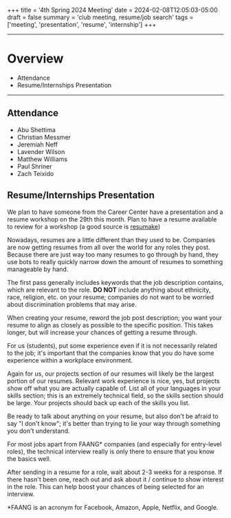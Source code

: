 +++
title = '4th Spring 2024 Meeting'
date = 2024-02-08T12:05:03-05:00
draft = false
summary = 'club meeting, resume/job search'
tags = ['meeting', 'presentation', 'resume', 'internship'] 
+++

***

# Overview

- Attendance
- Resume/Internships Presentation

***

## Attendance

- Abu Shettima
- Christian Messmer
- Jeremiah Neff
- Lavender Wilson
- Matthew Williams
- Paul Shriner
- Zach Teixido

## Resume/Internships Presentation

We plan to have someone from the Career Center have a presentation and a resume workshop on the 29th this month. Plan to have a resume available to review for a workshop (a good source is [resumake](resumake.io))

Nowadays, resumes are a little different than they used to be. Companies are now getting resumes from all over the world for any roles they post. Because there are just way too many resumes to go through by hand, they use bots to really quickly narrow down the amount of resumes to something manageable by hand.

The first pass generally includes keywords that the job description contains, which are relevant to the role. **DO NOT** include anything about ethnicity, race, religion, etc. on your resume; companies do not want to be worried about discrimination problems that may arise. 

When creating your resume, reword the job post description; you want your resume to align as closely as possible to the specific position. This takes longer, but will increase your chances of getting a resume through. 

For us (students), put some experience even if it is not necessarily related to the job; it's important that the companies know that you do have some experience within a workplace environment. 

Again for us, our projects section of our resumes will likely be the largest portion of our resumes. Relevant work experience is nice, yes, but projects show off what you are actually capable of. List all of your languages in your skills section; this is an extremely technical field, so the skills section should be large. Your projects should back up each of the skills you list. 

Be ready to talk about anything on your resume, but also don't be afraid to say "I don't know"; it's better than trying to lie your way through something you don't understand. 

For most jobs apart from FAANG* companies (and especially for entry-level roles), the technical interview really is only there to ensure that you know the basics well. 

After sending in a resume for a role, wait about 2-3 weeks for a response. If there hasn't been one, reach out and ask about it / continue to show interest in the role. This can help boost your chances of being selected for an interview.

*FAANG is an acronym for Facebook, Amazon, Apple, Netflix, and Google.
